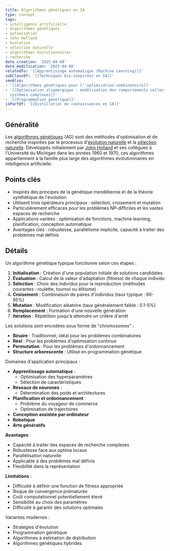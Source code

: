 ```yaml
---
title: Algorithmes génétiques en IA
type: concept
tags:
- intelligence artificielle
- algorithmes génétiques
- optimisation
- John Holland
- évolution
- sélection naturelle
- algorithmes évolutionnaires
- recherche
date_creation: '2025-04-08'
date_modification: '2025-04-08'
relatedTo: '[[Apprentissage automatique (Machine Learning)]]'
subClassOf: '[[Techniques bio-inspirées en IA]]'
seeAlso:
- '[[Algorithmes génétiques pour l''optimisation combinatoire]]'
- '[[Optimisation stigmergique : modélisation des comportements collectifs dans les
  systèmes complexes]]'
- '[[Programmation génétique]]'
isPartOf: '[[Distillation de connaissances en IA]]'
---
```

## Généralité

Les [algorithmes génétiques](https://fr.wikipedia.org/wiki/Algorithme_g%C3%A9n%C3%A9tique) (AG) sont des méthodes d'optimisation et de recherche inspirées par le processus d'[évolution naturelle](https://fr.wikipedia.org/wiki/%C3%89volution_(biologie)) et la [sélection naturelle](https://fr.wikipedia.org/wiki/S%C3%A9lection_naturelle). Développés initialement par [John Holland](https://fr.wikipedia.org/wiki/John_Henry_Holland) et ses collègues à l'Université du Michigan dans les années 1960 et 1970, ces algorithmes appartiennent à la famille plus large des algorithmes évolutionnaires en intelligence artificielle.

## Points clés

- Inspirés des principes de la génétique mendélienne et de la théorie synthétique de l'évolution
- Utilisent trois opérateurs principaux : sélection, croisement et mutation
- Particulièrement efficaces pour les problèmes NP-difficiles et les vastes espaces de recherche
- Applications variées : optimisation de fonctions, machine learning, planification, conception automatique
- Avantages clés : robustesse, parallélisme implicite, capacité à traiter des problèmes mal définis

## Détails

Un algorithme génétique typique fonctionne selon ces étapes :

1. **Initialisation** : Création d'une population initiale de solutions candidates
2. **Évaluation** : Calcul de la valeur d'adaptation (fitness) de chaque individu
3. **Sélection** : Choix des individus pour la reproduction (méthodes courantes : roulette, tournoi ou élitisme)
4. **Croisement** : Combinaison de paires d'individus (taux typique : 60-95%)
5. **Mutation** : Modification aléatoire (taux généralement faible : 0.1-5%) 
6. **Remplacement** : Formation d'une nouvelle génération
7. **Itération** : Répétition jusqu'à atteindre un critère d'arrêt

Les solutions sont encodées sous forme de "chromosomes" :
- **Binaire** : Traditionnel, idéal pour les problèmes combinatoires
- **Réel** : Pour les problèmes d'optimisation continue
- **Permutation** : Pour les problèmes d'ordonnancement
- **Structure arborescente** : Utilisé en programmation génétique

Domaines d'application principaux :
- **Apprentissage automatique** :
  - Optimisation des hyperparamètres
  - Sélection de caractéristiques
- **Réseaux de neurones** :
  - Détermination des poids et architectures
- **Planification et ordonnancement** :
  - Problème du voyageur de commerce
  - Optimisation de trajectoires
- **Conception assistée par ordinateur**
- **Robotique**
- **Arts génératifs**

**Avantages** :
- Capacité à traiter des espaces de recherche complexes
- Robustesse face aux optima locaux
- Parallélisation naturelle
- Applicable à des problèmes mal définis
- Flexibilité dans la représentation

**Limitations** :
- Difficulté à définir une fonction de fitness appropriée
- Risque de convergence prématurée
- Coût computationnel potentiellement élevé
- Sensibilité au choix des paramètres
- Difficulté à garantir des solutions optimales

Variantes modernes :
- Stratégies d'évolution
- Programmation génétique
- Algorithmes à estimation de distribution
- Algorithmes génétiques hybrides